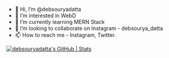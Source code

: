 - 👋 Hi, I’m @debsouryadatta
- 👀 I’m interested in WebD
- 🌱 I’m currently learning MERN Stack
- 💞️ I’m looking to collaborate on Instagram - debsourya_datta
- 📫 How to reach me - Instagram, Twitter.

<!---
debsouryadatta/debsouryadatta is a ✨ special ✨ repository because its `README.md` (this file) appears on your GitHub profile.
You can click the Preview link to take a look at your changes.
--->
[![debsouryadatta's GitHub | Stats](https://stats.quine.sh/debsouryadatta/github?theme=light)](https://quine.sh)

